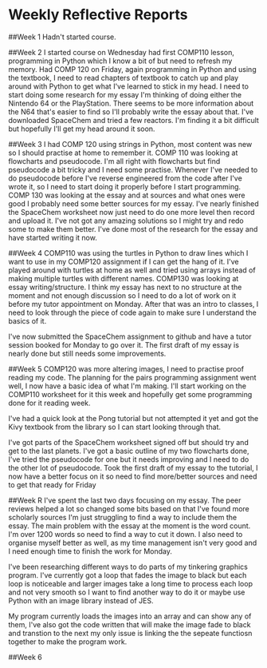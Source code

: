 # Weekly Reflective Reports

##Week 1
Hadn't started course.

##Week 2
I started course on Wednesday had first COMP110 lesson, programming in Python which I know a bit of but need to refresh my memory. 
Had COMP 120 on Friday, again programming in Python and using the textbook, I need to read chapters of textbook to catch up and play around with Python to get what I've learned to stick in my head.
I need to start doing some research for my essay I'm thinking of doing either the Nintendo 64 or the PlayStation. There seems to be more information about the N64 that's easier to find so I'll probably write the essay about that. I've downloaded SpaceChem and tried a few reactors. I'm finding it a bit difficult but hopefully I'll get my head around it soon.

##Week 3
I had COMP 120 using strings in Python, most content was new so I should practise at home to remember it. COMP 110 was looking at flowcharts and pseudocode. I'm all right with flowcharts but find pseudocode a bit tricky and I need some practise. Whenever I've needed to do pseudocode before I've reverse engineered from the code after I've wrote it, so I need to start doing it properly before I start programming. 
COMP 130 was looking at the essay and at sources and what ones were good I probably need some better sources for my essay.
I've nearly finished the SpaceChem worksheet now just need to do one more level then record and upload it. I've not got any amazing solutions so I might try and redo some to make them better. I've done most of the research for the essay and have started writing it now.

##Week 4
COMP110 was using the turtles in Python to draw lines which I want to use in my COMP120 assignment if I can get the hang of it. I've played around with turtles at home as well and tried using arrays instead of making multiple turtles with different names. 
COMP130 was looking at essay writing/structure. I think my essay has next to no structure at the moment and not enough discussion so I need to do a lot of work on it before my tutor appointment on Monday. After that was an intro to classes, I need to look through the piece of code again to make sure I understand the basics of it.
	
I've now submitted the SpaceChem assignment to github and have a tutor session booked for Monday to go over it. The first draft of my essay is nearly done but still needs some improvements.

##Week 5
COMP120 was more altering images, I need to practise proof reading my code. The planning for the pairs programming assignment went well, I now have a basic idea of what I'm making. I'll start working on the COMP110 worksheet for it this week and hopefully get some programming done for it reading week.
	
I've had a quick look at the Pong tutorial but not attempted it yet and got the Kivy textbook from the library so I can start looking through that.
	
I've got parts of the SpaceChem worksheet signed off but should try and get to the last planets. I've got a basic outline of my two flowcharts done, I've tried the pseudocode for one but it needs improving and I need to do the other lot of pseudocode.  Took the first draft of my essay to the tutorial, I now have a better focus on it so need to find more/better sources and need to get that ready for Friday

##Week R
I've spent the last two days focusing on my essay. The peer reviews helped a lot so changed some bits based on that I've found more scholarly sources I'm just struggling to find a way to include them the essay. The main problem with the essay at the moment is the word count. I'm over 1200 words so need to find a way to cut it down. I also need to organise myself better as well, as my time management isn't very good and I need enough time to finish the work for Monday. 

I've been researching different ways to do parts of my tinkering graphics program. I've currently got a loop that fades the image to black but each loop is noticeable and larger images take a long time to process each loop and not very smooth so I want to find another way to do it or maybe use Python with an image library instead of JES. 

My program currently loads the images into an array and can show any of them, I've also got the code written that will make the image fade to black and transtion to the next my only issue is linking the the sepeate functiosn together to make the program work.

##Week 6
	
